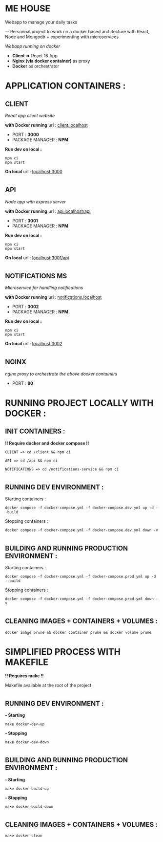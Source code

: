 # **ME HOUSE**

Webapp to manage your daily tasks

-- Personnal project to work on a docker based architecture with React, Node and Mongodb + experimenting with microservices

_Webapp running on docker_

- **Client** => React 18 App
- **Nginx (via docker container)** as proxy
- **Docker** as orchestrator

#

# **APPLICATION CONTAINERS :**

## CLIENT

_React app client website_

**with Docker running** url : [client.localhost](client.localhost)

- PORT : **3000**
- PACKAGE MANAGER : **NPM**

**Run dev on local :**

```
npm ci
npm start
```

**On local** url : [localhost:3000](localhost:3000)

#

## API

_Node app with express server_

**with Docker running** url : [api.localhost/api](api.localhost/api)

- PORT : **3001**
- PACKAGE MANAGER : **NPM**

**Run dev on local :**

```
npm ci
npm start
```

**On local** url : [localhost:3001/api](localhost:3001/api)

#

## NOTIFICATIONS MS

_Microservice for handling notifications_

**with Docker running** url : [notifications.localhost](notifications.localhost)

- PORT : **3002**
- PACKAGE MANAGER : **NPM**

**Run dev on local :**

```
npm ci
npm start
```

**On local** url : [localhost:3002](localhost:3002)

#

## NGINX

_nginx proxy to orchestrate the above docker containers_

- PORT : **80**

#

# **RUNNING PROJECT LOCALLY WITH DOCKER :**

## INIT CONTAINERS :

**!! Require docker and docker compose !!**

```
CLIENT => cd /client && npm ci
```

```
API => cd /api && npm ci
```

```
NOTIFICATIONS => cd /notifications-service && npm ci
```

#

## RUNNING DEV ENVIRONMENT :

Starting containers :

```
docker compose -f docker-compose.yml -f docker-compose.dev.yml up -d --build
```

Stopping containers :

```
docker compose -f docker-compose.yml -f docker-compose.dev.yml down -v
```

#

## BUILDING AND RUNNING PRODUCTION ENVIRONMENT :

Starting containers :

```
docker compose -f docker-compose.yml -f docker-compose.prod.yml up -d --build
```

Stopping containers :

```
docker compose -f docker-compose.yml -f docker-compose.prod.yml down -v
```

#

## CLEANING IMAGES + CONTAINERS + VOLUMES :

```
docker image prune && docker container prune && docker volume prune
```

#

# **SIMPLIFIED PROCESS WITH MAKEFILE**

**!! Requires make !!**

Makefile available at the root of the project

#

## RUNNING DEV ENVIRONMENT :

**- Starting**

```
make docker-dev-up
```

**- Stopping**

```
make docker-dev-down
```

#

## BUILDING AND RUNNING PRODUCTION ENVIRONMENT :

**- Starting**

```
make docker-build-up
```

**- Stopping**

```
make docker-build-down
```

#

## CLEANING IMAGES + CONTAINERS + VOLUMES :

```
make docker-clean
```
